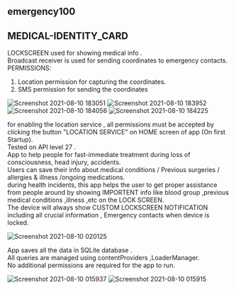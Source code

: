 ## emergency100
## MEDICAL-IDENTITY_CARD
LOCKSCREEN used for showing medical info .<br />
Broadcast receiver is used for sending coordinates to emergency contacts. <br />
PERMISSIONS:<br />
 1. Location permission for capturing the coordinates.<br />
 2. SMS permission for sending the coordinates<br />

![Screenshot 2021-08-10 183051](https://user-images.githubusercontent.com/75937169/128874875-cf3201c4-96c7-438f-b459-440a43a53007.png)
![Screenshot 2021-08-10 183952](https://user-images.githubusercontent.com/75937169/128874967-18bfb14c-564d-4a2d-aeaa-5c551467cc4c.png)
![Screenshot 2021-08-10 184056](https://user-images.githubusercontent.com/75937169/128874975-2dabd027-2ec4-4a47-a89d-6db6b6867df1.png)
![Screenshot 2021-08-10 184225](https://user-images.githubusercontent.com/75937169/128874984-9c41bd94-8866-4e04-952b-81660588914c.png)

for enabling the location service , all permissions must be accepted by clicking the button  "LOCATION SERVICE" on HOME screen of app (On first Startup).<br />
Tested on API level 27 .<br />
App to help people for fast-immediate treatment during loss of consciousness, head injury, accidents. <br />
Users can save their info about medical conditions / Previous surgeries / allergies & illness /ongoing medications. <br />
during health incidents, this app helps the user to get proper assistance from people around by showing IMPORTENT info like blood group ,previous medical conditions ,illness ,etc on the LOCK SCREEN. <br />
The device will always show CUSTOM LOCKSCREEN NOTIFICATION including all crucial information , Emergency contacts when device is locked. <br />

![Screenshot 2021-08-10 020125](https://user-images.githubusercontent.com/75937169/128770542-8500ea1a-6ae8-4d1c-a087-5e0540408ff3.png)

App saves all the data in SQLite database .<br />
All queries are managed using contentProviders ,LoaderManager.<br />
No additional permissions are required for the app to run. <br />



![Screenshot 2021-08-10 015937](https://user-images.githubusercontent.com/75937169/128770696-078e1d84-6f89-4779-a1a9-6b80e60dcec0.png)
![Screenshot 2021-08-10 015915](https://user-images.githubusercontent.com/75937169/128770701-cf59be7b-c2b0-431c-8036-d4a62f7cf51a.png)

